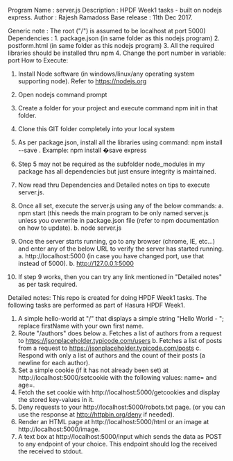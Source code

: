 Program Name	: server.js
Description   : HPDF Week1 tasks - built on nodejs express.
Author        : Rajesh Ramadoss
Base release  : 11th Dec 2017.

Generic note	: The root ("/") is assumed to be localhost at port 5000)
Dependencies  : 1. package.json (in same folder as this nodejs program)
                2. postform.html (in same folder as this nodejs program)
                3. All the required libraries should be installed thru npm
                4. Change the port number in variable: port
How to Execute:
1.	Install Node software (in windows/linux/any operating system supporting node). Refer to https://nodejs.org
2.	Open nodejs command prompt
3.	Create a folder for your project and execute command npm init in that folder.
4.	Clone this GIT folder completely into your local system
5.	As per package.json, install all the libraries using command: npm install --save <modulename>. Example:  npm install �save express
6.	Step 5 may not be required as the subfolder node_modules in my package has all dependencies but just ensure integrity is maintained.
7.	Now read thru Dependencies and Detailed notes on tips to execute server.js.
8.	Once all set, execute the server.js using any of the below commands:
    a.	npm start (this needs the main program to be only named server.js unless you overwrite in package.json file (refer to npm documentation on how to update).
    b.	node server.js
9.	Once the server starts running, go to any browser (chrome, IE, etc...) and enter any of the below URL to verify the server has started running.
    a.	http://localhost:5000 (in case you have changed port, use that instead of 5000).
    b.	http://127.0.0.1:5000

10.	If step 9 works, then you can try any link mentioned in "Detailed notes" as per task required.


Detailed notes:
This repo is created for doing HPDF Week1 tasks. The following tasks are performed as part of Hasura HPDF Week1.
1.	A simple hello-world at "/" that displays a simple string "Hello World - <firstName>"; replace firstName with your own first name.
2.	Route "/authors" does below
    a.	Fetches a list of authors from a request to https://jsonplaceholder.typicode.com/users
    b.	Fetches a list of posts from a request to https://jsonplaceholder.typicode.com/posts
    c.	Respond with only a list of authors and the count of their posts (a newline for each author).
3.	Set a simple cookie (if it has not already been set) at http://localhost:5000/setcookie with the following values: name=<your-first-name> and age=<your-age>.
4.	Fetch the set cookie with http://localhost:5000/getcookies and display the stored key-values in it.
5.	Deny requests to your http://localhost:5000/robots.txt page. (or you can use the response at http://httpbin.org/deny if needed).
6.	Render an HTML page at http://localhost:5000/html or an image at http://localhost:5000/image.
7.	A text box at http://localhost:5000/input which sends the data as POST to any endpoint of your choice. This endpoint should log the received the received to stdout.
